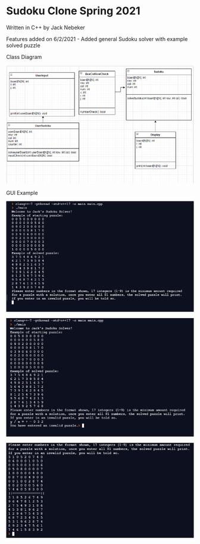# Sudoku Clone Spring 2021
Written in C++ by Jack Nebeker

Features added on 6/2/2021 - Added general Sudoku solver with example solved puzzle

Class Diagram

![Image of Class Diagram](https://github.com/StayFrostyLads/CPP/blob/gh-pages/images/sudokuclassdiagramfinal.PNG)

GUI Example 

![Image of GUI](https://github.com/StayFrostyLads/CPP/blob/gh-pages/images/sudokugui1.PNG)

![Second Image of GUI](https://github.com/StayFrostyLads/CPP/blob/gh-pages/images/sudokugui2.PNG)

![Third Image of GUI](https://github.com/StayFrostyLads/CPP/blob/gh-pages/images/sudokugui4.PNG)
